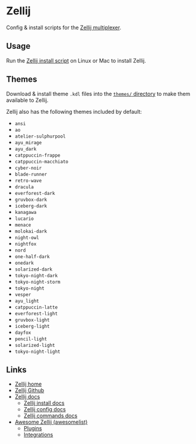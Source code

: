 # Zellij

Config & install scripts for the [Zellij multiplexer](https://zellij.dev).

## Usage

Run the [Zellij install script](./scripts/executable_install_zellij.sh) on Linux or Mac to install Zellij.

## Themes

Download & install theme `.kdl` files into the [`themes/` directory](./themes/) to make them available to Zellij.

Zellij also has the following themes included by default:

- `ansi`
- `ao`
- `atelier-sulphurpool`
- `ayu_mirage`
- `ayu_dark`
- `catppuccin-frappe`
- `catppuccin-macchiato`
- `cyber-noir`
- `blade-runner`
- `retro-wave`
- `dracula`
- `everforest-dark`
- `gruvbox-dark`
- `iceberg-dark`
- `kanagawa`
- `lucario`
- `menace`
- `molokai-dark`
- `night-owl`
- `nightfox`
- `nord`
- `one-half-dark`
- `onedark`
- `solarized-dark`
- `tokyo-night-dark`
- `tokyo-night-storm`
- `tokyo-night`
- `vesper`
- `ayu_light`
- `catppuccin-latte`
- `everforest-light`
- `gruvbox-light`
- `iceberg-light`
- `dayfox`
- `pencil-light`
- `solarized-light`
- `tokyo-night-light`

## Links

- [Zellij home](https://zellij.dev)
- [Zellij Github](https://github.com/zellij-org/zellij)
- [Zellij docs](https://zellij.dev/documentation)
  - [Zellij install docs](https://zellij.dev/documentation/installation.html)
  - [Zellij config docs](https://zellij.dev/documentation/configuration.html)
  - [Zellij commands docs](https://zellij.dev/documentation/commands.html)
- [Awesome Zellij (awesomelist)](https://github.com/zellij-org/awesome-zellij)
  - [Plugins](https://github.com/zellij-org/awesome-zellij#plugins)
  - [Integrations](https://github.com/zellij-org/awesome-zellij#integrations)

